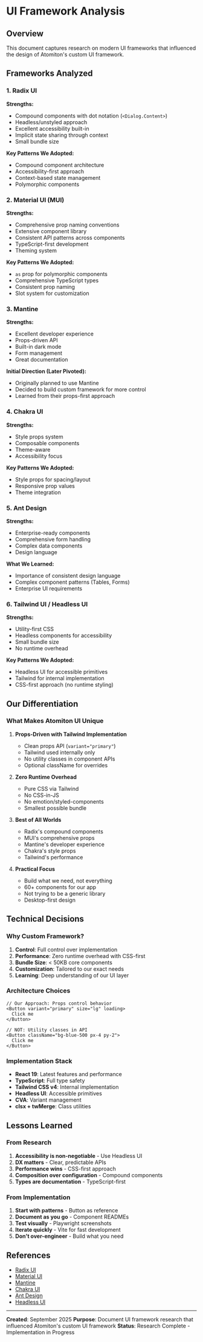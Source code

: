 # UI Framework Analysis

## Overview

This document captures research on modern UI frameworks that influenced the design of Atomiton's custom UI framework.

## Frameworks Analyzed

### 1. Radix UI

**Strengths:**

- Compound components with dot notation (`<Dialog.Content>`)
- Headless/unstyled approach
- Excellent accessibility built-in
- Implicit state sharing through context
- Small bundle size

**Key Patterns We Adopted:**

- Compound component architecture
- Accessibility-first approach
- Context-based state management
- Polymorphic components

### 2. Material UI (MUI)

**Strengths:**

- Comprehensive prop naming conventions
- Extensive component library
- Consistent API patterns across components
- TypeScript-first development
- Theming system

**Key Patterns We Adopted:**

- `as` prop for polymorphic components
- Comprehensive TypeScript types
- Consistent prop naming
- Slot system for customization

### 3. Mantine

**Strengths:**

- Excellent developer experience
- Props-driven API
- Built-in dark mode
- Form management
- Great documentation

**Initial Direction (Later Pivoted):**

- Originally planned to use Mantine
- Decided to build custom framework for more control
- Learned from their props-first approach

### 4. Chakra UI

**Strengths:**

- Style props system
- Composable components
- Theme-aware
- Accessibility focus

**Key Patterns We Adopted:**

- Style props for spacing/layout
- Responsive prop values
- Theme integration

### 5. Ant Design

**Strengths:**

- Enterprise-ready components
- Comprehensive form handling
- Complex data components
- Design language

**What We Learned:**

- Importance of consistent design language
- Complex component patterns (Tables, Forms)
- Enterprise UI requirements

### 6. Tailwind UI / Headless UI

**Strengths:**

- Utility-first CSS
- Headless components for accessibility
- Small bundle size
- No runtime overhead

**Key Patterns We Adopted:**

- Headless UI for accessible primitives
- Tailwind for internal implementation
- CSS-first approach (no runtime styling)

## Our Differentiation

### What Makes Atomiton UI Unique

1. **Props-Driven with Tailwind Implementation**
   - Clean props API (`variant="primary"`)
   - Tailwind used internally only
   - No utility classes in component APIs
   - Optional className for overrides

2. **Zero Runtime Overhead**
   - Pure CSS via Tailwind
   - No CSS-in-JS
   - No emotion/styled-components
   - Smallest possible bundle

3. **Best of All Worlds**
   - Radix's compound components
   - MUI's comprehensive props
   - Mantine's developer experience
   - Chakra's style props
   - Tailwind's performance

4. **Practical Focus**
   - Build what we need, not everything
   - 60+ components for our app
   - Not trying to be a generic library
   - Desktop-first design

## Technical Decisions

### Why Custom Framework?

1. **Control**: Full control over implementation
2. **Performance**: Zero runtime overhead with CSS-first
3. **Bundle Size**: < 50KB core components
4. **Customization**: Tailored to our exact needs
5. **Learning**: Deep understanding of our UI layer

### Architecture Choices

```tsx
// Our Approach: Props control behavior
<Button variant="primary" size="lg" loading>
  Click me
</Button>

// NOT: Utility classes in API
<Button className="bg-blue-500 px-4 py-2">
  Click me
</Button>
```

### Implementation Stack

- **React 19**: Latest features and performance
- **TypeScript**: Full type safety
- **Tailwind CSS v4**: Internal implementation
- **Headless UI**: Accessible primitives
- **CVA**: Variant management
- **clsx + twMerge**: Class utilities

## Lessons Learned

### From Research

1. **Accessibility is non-negotiable** - Use Headless UI
2. **DX matters** - Clear, predictable APIs
3. **Performance wins** - CSS-first approach
4. **Composition over configuration** - Compound components
5. **Types are documentation** - TypeScript-first

### From Implementation

1. **Start with patterns** - Button as reference
2. **Document as you go** - Component READMEs
3. **Test visually** - Playwright screenshots
4. **Iterate quickly** - Vite for fast development
5. **Don't over-engineer** - Build what you need

## References

- [Radix UI](https://www.radix-ui.com/)
- [Material UI](https://mui.com/)
- [Mantine](https://mantine.dev/)
- [Chakra UI](https://chakra-ui.com/)
- [Ant Design](https://ant.design/)
- [Headless UI](https://headlessui.com/)

---

**Created**: September 2025
**Purpose**: Document UI framework research that influenced Atomiton's custom UI framework
**Status**: Research Complete - Implementation in Progress
